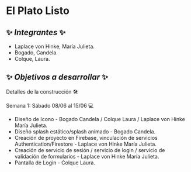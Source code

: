 # El Plato Listo

## ✨ _Integrantes_ ✨

- Laplace von Hinke, María Julieta.
- Bogado, Candela.
- Colque, Laura. 

## ✨ _Objetivos a desarrollar_ ✨
Detalles de la construcción 🛠️

Semana 1: Sábado 08/06 al 15/06 💻
- Diseño de Icono - Bogado Candela / Colque Laura / Laplace von Hinke María Julieta.
- Diseño splash estático/splash animado - Bogado Candela.
- Creación de proyecto en Firebase, vinculación de servicios Authentication/Firestore - Laplace von Hinke María Julieta.
- Creación de servicio de sesión / servicio de login / servicio de validación de formularios - Laplace von Hinke María Julieta.
- Pantalla de Login - Colque Laura.